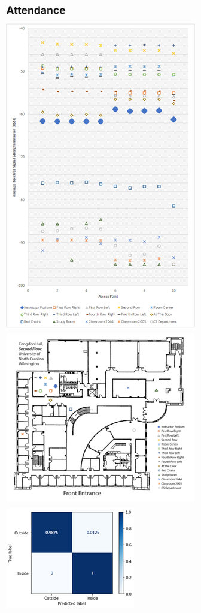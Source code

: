 # Attendance

![Access Point Data](https://github.com/awshene/Attendance/blob/main/apdata.png)

![Floor Map](https://github.com/awshene/Attendance/blob/main/floormap.png)

![Confusion Matrix](https://github.com/awshene/Attendance/blob/main/confusion.png)
